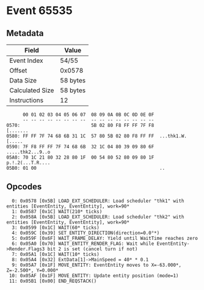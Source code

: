 # Event 65535

## Metadata

| Field           | Value    |
|-----------------|----------|
| Event Index     | 54/55    |
| Offset          | 0x0578   |
| Data Size       | 58 bytes |
| Calculated Size | 58 bytes |
| Instructions    | 12       |

```
      00 01 02 03 04 05 06 07  08 09 0A 0B 0C 0D 0E 0F
      -- -- -- -- -- -- -- --  -- -- -- -- -- -- -- --
0570:                          5B 02 80 F8 FF FF 7F F8          [.......
0580: FF FF 7F 74 68 6B 31 1C  57 80 5B 02 80 F8 FF FF  ...thk1.W.[.....
0590: 7F F8 FF FF 7F 74 68 6B  32 1C 04 80 39 09 80 6F  .....thk2...9..o
05A0: 70 1C 21 80 32 28 80 1F  00 54 80 52 80 09 80 1F  p.!.2(...T.R....
05B0: 01 00                                             ..              
```

## Opcodes

```
  0: 0x0578 [0x5B] LOAD_EXT_SCHEDULER: Load scheduler "thk1" with entities [EventEntity, EventEntity], work=90*
  1: 0x0587 [0x1C] WAIT(210* ticks)
  2: 0x058A [0x5B] LOAD_EXT_SCHEDULER: Load scheduler "thk2" with entities [EventEntity, EventEntity], work=90*
  3: 0x0599 [0x1C] WAIT(60* ticks)
  4: 0x059C [0x39] SET_ENTITY_DIRECTION(direction=0.0°*)
  5: 0x059F [0x6F] WAIT_FRAME_DELAY: Yield until WaitTime reaches zero
  6: 0x05A0 [0x70] WAIT_ENTITY_RENDER_FLAG: Wait while EventEntity->Render.Flags3 bit 2 is set (cancel turn if not)
  7: 0x05A1 [0x1C] WAIT(10* ticks)
  8: 0x05A4 [0x32] ExtData[1]->MainSpeed = 40* * 0.1
  9: 0x05A7 [0x1F] MOVE_ENTITY: EventEntity moves to X=-63.000*, Z=-2.500*, Y=0.000*
 10: 0x05AF [0x1F] MOVE_ENTITY: Update entity position (mode=1)
 11: 0x05B1 [0x00] END_REQSTACK()
```
